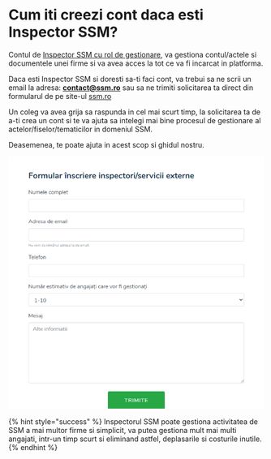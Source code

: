 # Cum iti creezi cont daca esti Inspector SSM?

Contul de [Inspector SSM cu rol de gestionare](gestionarea-contului-ca-si-companie/), va  gestiona contul/actele si documentele unei firme si va avea acces la tot ce va fi incarcat in platforma.

Daca esti Inspector SSM si doresti sa-ti faci cont, va trebui sa ne scrii un email la adresa: **contact@ssm.ro** sau sa ne trimiti solicitarea ta direct din formularul de pe site-ul [ssm.ro](https://www.ssm.ro/contact)

Un coleg va avea grija sa raspunda in cel mai scurt timp, la solicitarea ta de a-ti crea un cont si te va ajuta sa intelegi mai bine procesul de gestionare al actelor/fiselor/tematicilor in domeniul SSM.

Deasemenea, te poate ajuta in acest scop si ghidul nostru. 

![](.gitbook/assets/image%20%2884%29.png)





{% hint style="success" %}
Inspectorul SSM poate gestiona activitatea de SSM a mai multor firme si simplicit, va putea gestiona mult mai multi angajati, intr-un timp scurt si eliminand astfel, deplasarile si costurile inutile.
{% endhint %}



